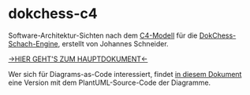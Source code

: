 # dokchess-c4

Software-Architektur-Sichten nach dem [C4-Modell](https://c4model.com/) für die [DokChess-Schach-Engine](https://github.com/DokChess/dokchess), erstellt von Johannes Schneider.

[→HIER GEHT'S ZUM HAUPTDOKUMENT←](dokchess-c4/generated/dokChess-c4.md)

Wer sich für Diagrams-as-Code interessiert, findet [in diesem Dokument](dokchess-c4/dokChess-c4.md) eine Version mit dem PlantUML-Source-Code der Diagramme.